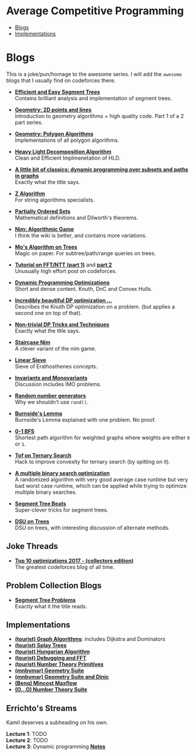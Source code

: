 # Average Competitive Programming

* [Blogs](#blogs)
* [Implementations](#implementations)

# Blogs

This is a joke/pun/homage to the awesome series. I will add the `awesome` blogs 
that I usually find on codeforces there.

* [__Efficient and Easy Segment Trees__](https://codeforces.com/blog/entry/18051)  
  Contains brilliant analysis and implementation of segment trees.

* [__Geometry: 2D points and lines__](https://codeforces.com/blog/entry/48122)  
  Introduction to geometry algorithms + high quality code. Part 1 of a 2 part series.

* [__Geometry: Polygon Algorithms__](https://codeforces.com/blog/entry/48868)  
  Implementations of all polygon algorithms.

* [__Heavy Light Decomposition Algorithm__](https://codeforces.com/blog/entry/22072)  
  Clean and Efficient Implmenetation of HLD.

* [__A little bit of classics: dynamic programming over subsets and paths in graphs__](https://codeforces.com/blog/entry/337)  
  Exactly what the title says.

* [__Z Algorithm__](https://codeforces.com/blog/entry/3107)  
  For string algorithms specialists.

* [__Partially Ordered Sets__](https://codeforces.com/blog/entry/3781)  
  Mathematical definitions and Dilworth's theorems.

* [__Nim: Algorithmic Game__](https://codeforces.com/blog/entry/3657)  
  I think the wiki is better, and contains more variations.

* [__Mo's Algorithm on Trees__](https://codeforces.com/blog/entry/43230)  
  Magic on paper. For subtree/path/range queries on trees.

* [__Tutorial on FFT/NTT (part 1)__](https://codeforces.com/blog/entry/43499) and [__part 2__](https://codeforces.com/blog/entry/48798)  
  Unusually high effort post on codeforces.
  
* [__Dynamic Programming Optimizations__](https://codeforces.com/blog/entry/8219)  
  Short and dense content. Knuth, DnC and Convex Hulls.

* [__Incredibly beautiful DP optimization ...__](https://codeforces.com/blog/entry/49691)  
  Describes the Knuth DP optimization on a problem. (but applies a second one on top of that).
  
* [__Non-trivial DP Tricks and Techniques__](https://codeforces.com/blog/entry/47764)  
  Exactly what the title says.

* [__Staircase Nim__](https://codeforces.com/blog/entry/44651)  
  A clever variant of the nim game.

* [__Linear Sieve__](https://codeforces.com/blog/entry/54090)  
  Sieve of Erathosthenes concepts.

* [__Invariants and Monovariants__](https://codeforces.com/blog/entry/57216)  
  Discussion includes IMO problems.

* [__Random number generators__](https://codeforces.com/blog/entry/61587)  
  Why we shouldn't use `rand()`.

* [__Burnside's Lemma__](https://codeforces.com/blog/entry/62401)  
  Burnside's Lemma explained with one problem. No proof.

* [__0-1 BFS__](https://codeforces.com/blog/entry/22276)  
  Shortest path algorithm for weighted graphs where weights are either `0` or `1`.

* [__Tof on Ternary Search__](https://codeforces.com/blog/entry/60702)  
  Hack to improve convexity for ternary search (by spitting on it).

* [__A multiple binary search optimization__](https://codeforces.com/blog/entry/62602)  
  A randomized algorithm with very good average case runtime but very bad worst case runtime, which can be applied while trying to optimize multiple binary searches.

* [__Segment Tree Beats__](https://codeforces.com/blog/entry/57319)  
  Super-clever tricks for segment trees.
  
* [__DSU on Trees__](https://codeforces.com/blog/entry/44351)  
  DSU on trees, with interesting discussion of alternate methods.  

## Joke Threads

* [__Top 10 optimizations 2017 - (collectors edition)__](https://codeforces.com/blog/entry/53168)  
  The greatest codeforces blog of all time.


## Problem Collection Blogs

* [__Segment Tree Problems__](https://codeforces.com/blog/entry/22616)  
  Exactly what it the title reads.

## Implementations

* [__(tourist) Graph Algorithms__](https://codeforces.com/contest/757/submission/32228238): includes Dijkstra and Dominators  
* [__(tourist) Splay Trees__](https://codeforces.com/contest/899/submission/44463457)  
* [__(tourist) Hungarian Algorithm__](https://codeforces.com/contest/575/submission/32309104)  
* [__(tourist) Debugging and FFT__](https://codeforces.com/contest/986/submission/42104811)  
* [__(tourist) Number Theory Primitives__](https://codeforces.com/contest/986/submission/38743952)  
* [__(mnbvmar) Geometry Suite__](https://codeforces.com/contest/1078/submission/45942470)  
* [__(mnbvmar) Geometry Suite and Dinic__](https://codeforces.com/contest/1055/submission/45543950)  
* [__(Benq) Mincost Maxflow__](https://codeforces.com/contest/1061/submission/46078212)  
* [__(O...O) Number Theory Suite__](https://codeforces.com/contest/687/submission/18786970)  

## Errichto's Streams

Kamil deserves a subheading on his own. 

__Lecture 1__: TODO  
__Lecture 2__: TODO  
__Lecture 3__: Dynamic programming [__Notes__](https://codeforces.com/blog/entry/63533)  
